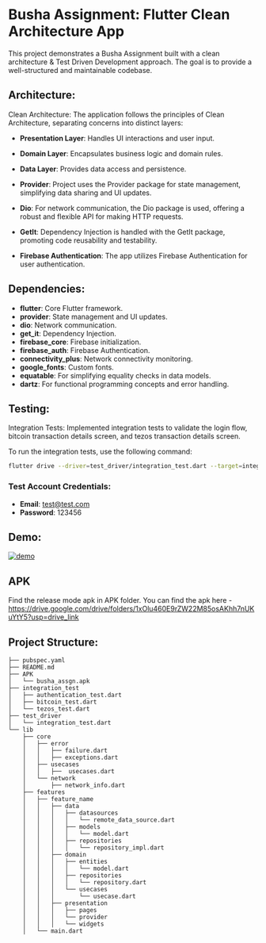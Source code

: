 # Busha Assignment: Flutter Clean Architecture App

This project demonstrates a Busha Assignment built with a clean architecture & Test Driven Development approach. The goal is to provide a well-structured and maintainable codebase.

## Architecture:
Clean Architecture: The application follows the principles of Clean Architecture, separating concerns into distinct layers:

- **Presentation Layer**: Handles UI interactions and user input.
- **Domain Layer**: Encapsulates business logic and domain rules.
- **Data Layer**: Provides data access and persistence.

- **Provider**: Project uses the Provider package for state management, simplifying data sharing and UI updates.
- **Dio**: For network communication, the Dio package is used, offering a robust and flexible API for making HTTP requests.
- **GetIt**: Dependency Injection is handled with the GetIt package, promoting code reusability and testability.
- **Firebase Authentication**: The app utilizes Firebase Authentication for user authentication.

## Dependencies:
- **flutter**: Core Flutter framework.
- **provider**: State management and UI updates.
- **dio**: Network communication.
- **get_it**: Dependency Injection.
- **firebase_core**: Firebase initialization.
- **firebase_auth**: Firebase Authentication.
- **connectivity_plus**: Network connectivity monitoring.
- **google_fonts**: Custom fonts.
- **equatable**: For simplifying equality checks in data models.
- **dartz**: For functional programming concepts and error handling.

## Testing:
Integration Tests: Implemented integration tests to validate the login flow, bitcoin transaction details screen, and tezos transaction details screen.

To run the integration tests, use the following command:

```sh
flutter drive --driver=test_driver/integration_test.dart --target=integration_test/authentication_test.dart integration_test/bitcoin_transaction_test.dart integration_test/tezos_transaction_test.dart
```

### Test Account Credentials:
- **Email**: test@test.com
- **Password**: 123456

## Demo:
[![demo](https://drive.google.com/file/d/1fMBdTkIMANxMEELCWi9DBgqivdCerE6m/view?usp=sharing)](https://drive.google.com/file/d/1fMBdTkIMANxMEELCWi9DBgqivdCerE6m/view?usp=sharing)

## APK
Find the release mode apk in APK folder.
You can find the apk here - https://drive.google.com/drive/folders/1xOlu460E9rZW22M85osAKhh7nUKuYtY5?usp=drive_link

## Project Structure:
```plaintext
├── pubspec.yaml
├── README.md
├── APK
│   └── busha_assgn.apk
├── integration_test
│   ├── authentication_test.dart
│   ├── bitcoin_test.dart
│   └── tezos_test.dart
├── test_driver
│   └── integration_test.dart
└── lib
    ├── core
    │   ├── error
    │   │   ├── failure.dart
    │   │   ├── exceptions.dart
    │   ├── usecases
    │   │   ├──  usecases.dart
    │   └── network
    │       ├── network_info.dart
    ├── features
    │   ├── feature_name
    │   │   ├── data
    │   │   │   ├── datasources
    │   │   │   │   └── remote_data_source.dart
    │   │   │   ├── models
    │   │   │   │   └── model.dart
    │   │   │   ├── repositories
    │   │   │   │   └── repository_impl.dart
    │   │   ├── domain
    │   │   │   ├── entities
    │   │   │   │   └── model.dart
    │   │   │   ├── repositories
    │   │   │   │   └── repository.dart
    │   │   │   └── usecases
    │   │   │       └── usecase.dart
    │   │   ├── presentation
    │   │   │   ├── pages
    │   │   │   └── provider
    │   │   │   └── widgets
    │   └── main.dart
```